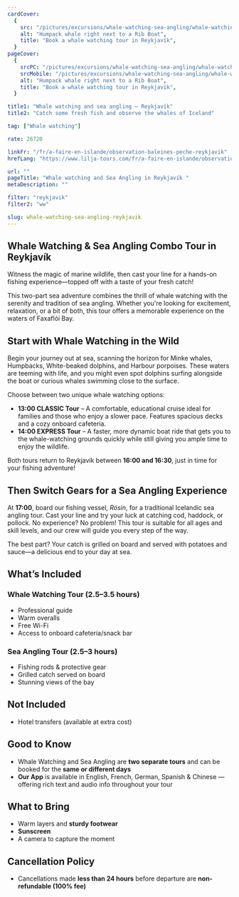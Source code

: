 ```yaml
---
cardCover:
  {
    src: "/pictures/excursions/whale-watching-sea-angling/whale-watching-sea-angling-card.webp",
    alt: "Humpack whale right next to a Rib Boat",
    title: "Book a whale watching tour in Reykjavík",
  }
pageCover:
  {
    srcPC: "/pictures/excursions/whale-watching-sea-angling/whale-watching-sea-angling-header-pc.webp",
    srcMobile: "/pictures/excursions/whale-watching-sea-angling/whale-watching-sea-angling-header-mobile.webp",
    alt: "Humpack whale right next to a Rib Boat",
    title: "Book a whale watching tour in Reykjavík",
  }

title1: "Whale watching and sea angling – Reykjavík"
title2: "Catch some fresh fish and observe the whales of Iceland"

tag: ["Whale watching"]

rate: 26720

linkFr: "/fr/a-faire-en-islande/observation-baleines-peche-reykjavik"
hrefLang: "https://www.lilja-tours.com/fr/a-faire-en-islande/observation-baleines-peche-reykjavik/"

url: ""
pageTitle: "Whale watching and Sea Angling in Reykjavík "
metaDescription: ""

filter: "reykjavik"
filter2: "ww"

slug: whale-watching-sea-angling-reykjavik
---
```


## Whale Watching & Sea Angling Combo Tour in Reykjavík

Witness the magic of marine wildlife, then cast your line for a hands-on fishing experience—topped off with a taste of your fresh catch!

This two-part sea adventure combines the thrill of whale watching with the serenity and tradition of sea angling. Whether you're looking for excitement, relaxation, or a bit of both, this tour offers a memorable experience on the waters of Faxaflói Bay.

## Start with Whale Watching in the Wild

Begin your journey out at sea, scanning the horizon for Minke whales, Humpbacks, White-beaked dolphins, and Harbour porpoises. These waters are teeming with life, and you might even spot dolphins surfing alongside the boat or curious whales swimming close to the surface.

Choose between two unique whale watching options:

- **13:00 CLASSIC Tour** – A comfortable, educational cruise ideal for families and those who enjoy a slower pace. Features spacious decks and a cozy onboard cafeteria.
- **14:00 EXPRESS Tour** – A faster, more dynamic boat ride that gets you to the whale-watching grounds quickly while still giving you ample time to enjoy the wildlife.

Both tours return to Reykjavík between **16:00 and 16:30**, just in time for your fishing adventure!

## Then Switch Gears for a Sea Angling Experience

At **17:00**, board our fishing vessel, _Rósin_, for a traditional Icelandic sea angling tour. Cast your line and try your luck at catching cod, haddock, or pollock. No experience? No problem! This tour is suitable for all ages and skill levels, and our crew will guide you every step of the way.

The best part? Your catch is grilled on board and served with potatoes and sauce—a delicious end to your day at sea.

## What’s Included

### Whale Watching Tour (2.5–3.5 hours)

- Professional guide
- Warm overalls
- Free Wi-Fi
- Access to onboard cafeteria/snack bar

### Sea Angling Tour (2.5–3 hours)

- Fishing rods & protective gear
- Grilled catch served on board
- Stunning views of the bay

## Not Included

- Hotel transfers (available at extra cost)

## Good to Know

- Whale Watching and Sea Angling are **two separate tours** and can be booked for the **same or different days**
- **Our App** is available in English, French, German, Spanish & Chinese — offering rich text and audio info throughout your tour

## What to Bring

- Warm layers and **sturdy footwear**
- **Sunscreen**
- A camera to capture the moment

## Cancellation Policy

- Cancellations made **less than 24 hours** before departure are **non-refundable (100% fee)**

<script type="text/javascript" src="https://widgets.bokun.io/assets/javascripts/apps/build/BokunWidgetsLoader.js?bookingChannelUUID=97236c68-b945-4a96-8587-660bdc4c45fd" async></script>

<div class="bokunWidget" data-src="https://widgets.bokun.io/online-sales/97236c68-b945-4a96-8587-660bdc4c45fd/experience-calendar/4355"></div>
